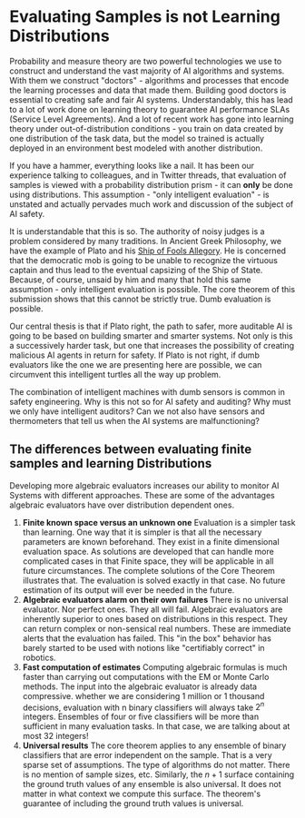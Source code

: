 # Evaluating Samples is not Learning Distributions

Probability and measure theory are two powerful technologies we use to construct
and understand the vast majority of AI algorithms and systems. With them we
construct "doctors" - algorithms and processes that encode the learning processes
and data that made them. Building good doctors is essential to creating safe and
fair AI systems. Understandably, this has lead to a lot of work done on learning
theory to guarantee AI performance SLAs (Service Level Agreements). And a lot of
recent work has gone into learning theory under out-of-distribution conditions -
you train on data created by one distribution of the task data, but the model
so trained is actually deployed in an environment best modeled with another
distribution.

If you have a hammer, everything looks like a nail. It has been our experience
talking to colleagues, and in Twitter threads, that evaluation of samples is
viewed with a probability distribution prism - it can **only** be done using
distributions. This assumption - "only intelligent evaluation" - is unstated
and actually pervades much work and discussion of the subject of AI safety.

It is understandable that this is so. The authority of noisy judges is a problem
considered by many traditions. In Ancient Greek Philosophy, we have the example
of Plato and his
[Ship of Fools Allegory](https://en.wikipedia.org/wiki/Ship_of_fools).
He is concerned that the democratic mob is going to be unable to recognize the
virtuous captain and thus lead to the eventual capsizing of the Ship of State.
Because, of course, unsaid by him and many that hold this same
assumption - only intelligent evaluation is possible. The core theorem of this
submission shows that this cannot be strictly true. Dumb evaluation is possible.

Our central thesis is that if Plato right, the path to safer, more auditable AI
is going to be based on building smarter and smarter systems. Not only is this a
successively harder task, but one that increases the possibility of creating
malicious AI agents in return for safety. If Plato is not right, if dumb
evaluators like the one we are presenting here are possible, we can circumvent
this intelligent turtles all the way up problem.

The combination of intelligent machines with dumb sensors is common in safety
engineering. Why is this not so for AI safety and auditing? Why must we only
have intelligent auditors? Can we not also have sensors and thermometers that
tell us when the AI systems are malfunctioning?

## The differences between evaluating finite samples and learning Distributions

Developing more algebraic evaluators increases our ability to monitor AI Systems
with different approaches. These are some of the advantages algebraic evaluators
have over distribution dependent ones.

1. **Finite known space versus an unknown one** Evaluation is a simpler task
than learning. One way that it is simpler is that all the necessary parameters
are known beforehand. They exist in a finite dimensional evaluation space. As
solutions are developed that can handle more complicated cases in that Finite
space, they will be applicable in all future circumstances. The complete solutions
of the Core Theorem illustrates that. The evaluation is solved exactly in that
case. No future estimation of its output will ever be needed in the future.
2. **Algebraic evaluators alarm on their own failures** There is no universal
evaluator. Nor perfect ones. They all will fail. Algebraic evaluators are
inherently superior to ones based on distributions in this respect. They can
return complex or non-sensical real numbers. These are immediate alerts that
the evaluation has failed. This "in the box" behavior has barely started to be
used with notions like "certifiably correct" in robotics.
3. **Fast computation of estimates** Computing algebraic formulas is much
faster than carrying out computations with the EM or Monte Carlo methods.
The input into the algebraic evaluator is already data compressive. whether
we are considering 1 million or 1 thousand decisions, evaluation with n
binary classifiers will always take $2^n$ integers. Ensembles of four or five
classifiers will be more than sufficient in many evaluation tasks. In that
case, we are talking about at most 32 integers!
4. **Universal results** The core theorem applies to any ensemble of binary
classifiers that are error independent on the sample. That is a very sparse
set of assumptions. The type of algorithms do not matter. There is no mention
of sample sizes, etc. Similarly, the $n+1$ surface containing the ground truth
values of any ensemble is also universal. It does not matter in what context
we compute this surface. The theorem's guarantee of including the ground truth
values is universal.
